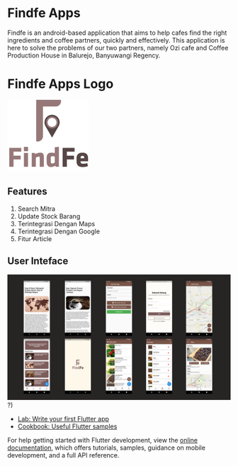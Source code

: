 # Findfe Apps

Findfe is an android-based application that aims to help cafes find the right ingredients and coffee partners, quickly and effectively. This application is here to solve the problems of our two partners, namely Ozi cafe and Coffee Production House in Balurejo, Banyuwangi Regency.

# Findfe Apps Logo
![alt text](https://github.com/muhammadzuama/PBMproject/blob/96ec3e97742e7009ac3d9cc07856c08afcc71d69/images/LOGO.png?raw=true)

## Features
1. Search Mitra
2. Update Stock Barang
3. Terintegrasi Dengan Maps
4. Terintegrasi Dengan Google
5. Fitur Article

## User Inteface
![alt text](https://github.com/muhammadzuama/PBMproject/blob/main/images/ui.png)?)
- [Lab: Write your first Flutter app](https://docs.flutter.dev/get-started/codelab)
- [Cookbook: Useful Flutter samples](https://docs.flutter.dev/cookbook)

For help getting started with Flutter development, view the
[online documentation](https://docs.flutter.dev/), which offers tutorials,
samples, guidance on mobile development, and a full API reference.
